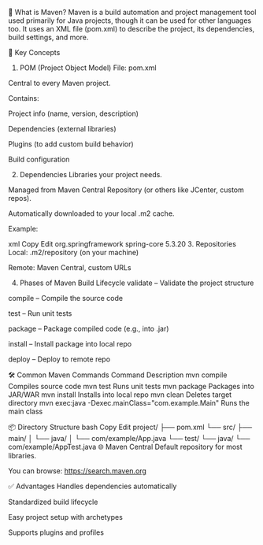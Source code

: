 🔧 What is Maven?
Maven is a build automation and project management tool used primarily for Java projects, though it can be used for other languages too. It uses an XML file (pom.xml) to describe the project, its dependencies, build settings, and more.

🧱 Key Concepts
1. POM (Project Object Model)
File: pom.xml

Central to every Maven project.

Contains:

Project info (name, version, description)

Dependencies (external libraries)

Plugins (to add custom build behavior)

Build configuration

2. Dependencies
Libraries your project needs.

Managed from Maven Central Repository (or others like JCenter, custom repos).

Automatically downloaded to your local .m2 cache.

Example:

xml
Copy
Edit
<dependency>
  <groupId>org.springframework</groupId>
  <artifactId>spring-core</artifactId>
  <version>5.3.20</version>
</dependency>
3. Repositories
Local: .m2/repository (on your machine)

Remote: Maven Central, custom URLs

4. Phases of Maven Build Lifecycle
validate – Validate the project structure

compile – Compile the source code

test – Run unit tests

package – Package compiled code (e.g., into .jar)

install – Install package into local repo

deploy – Deploy to remote repo

🛠 Common Maven Commands
Command	Description
mvn compile	Compiles source code
mvn test	Runs unit tests
mvn package	Packages into JAR/WAR
mvn install	Installs into local repo
mvn clean	Deletes target directory
mvn exec:java -Dexec.mainClass="com.example.Main"	Runs the main class

📦 Directory Structure
bash
Copy
Edit
project/
├── pom.xml
└── src/
    ├── main/
    │   └── java/
    │       └── com/example/App.java
    └── test/
        └── java/
            └── com/example/AppTest.java
🌐 Maven Central
Default repository for most libraries.

You can browse: https://search.maven.org

✅ Advantages
Handles dependencies automatically

Standardized build lifecycle

Easy project setup with archetypes

Supports plugins and profiles

